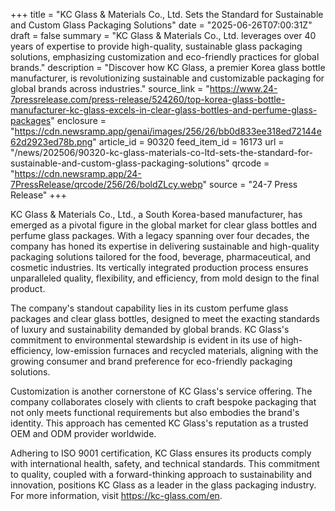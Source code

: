 +++
title = "KC Glass & Materials Co., Ltd. Sets the Standard for Sustainable and Custom Glass Packaging Solutions"
date = "2025-06-26T07:00:31Z"
draft = false
summary = "KC Glass & Materials Co., Ltd. leverages over 40 years of expertise to provide high-quality, sustainable glass packaging solutions, emphasizing customization and eco-friendly practices for global brands."
description = "Discover how KC Glass, a premier Korea glass bottle manufacturer, is revolutionizing sustainable and customizable packaging for global brands across industries."
source_link = "https://www.24-7pressrelease.com/press-release/524260/top-korea-glass-bottle-manufacturer-kc-glass-excels-in-clear-glass-bottles-and-perfume-glass-packages"
enclosure = "https://cdn.newsramp.app/genai/images/256/26/bb0d833ee318ed72144e62d2923ed78b.png"
article_id = 90320
feed_item_id = 16173
url = "/news/202506/90320-kc-glass-materials-co-ltd-sets-the-standard-for-sustainable-and-custom-glass-packaging-solutions"
qrcode = "https://cdn.newsramp.app/24-7PressRelease/qrcode/256/26/boldZLcy.webp"
source = "24-7 Press Release"
+++

<p>KC Glass & Materials Co., Ltd., a South Korea-based manufacturer, has emerged as a pivotal figure in the global market for clear glass bottles and perfume glass packages. With a legacy spanning over four decades, the company has honed its expertise in delivering sustainable and high-quality packaging solutions tailored for the food, beverage, pharmaceutical, and cosmetic industries. Its vertically integrated production process ensures unparalleled quality, flexibility, and efficiency, from mold design to the final product.</p><p>The company's standout capability lies in its custom perfume glass packages and clear glass bottles, designed to meet the exacting standards of luxury and sustainability demanded by global brands. KC Glass's commitment to environmental stewardship is evident in its use of high-efficiency, low-emission furnaces and recycled materials, aligning with the growing consumer and brand preference for eco-friendly packaging solutions.</p><p>Customization is another cornerstone of KC Glass's service offering. The company collaborates closely with clients to craft bespoke packaging that not only meets functional requirements but also embodies the brand's identity. This approach has cemented KC Glass's reputation as a trusted OEM and ODM provider worldwide.</p><p>Adhering to ISO 9001 certification, KC Glass ensures its products comply with international health, safety, and technical standards. This commitment to quality, coupled with a forward-thinking approach to sustainability and innovation, positions KC Glass as a leader in the glass packaging industry. For more information, visit <a href='https://kc-glass.com/en' rel='nofollow' target='_blank'>https://kc-glass.com/en</a>.</p>